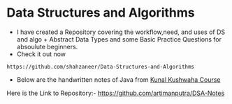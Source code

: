 # Data Structures and Algorithms
- I have created a Repository covering the workflow,need, and uses of DS and algo + Abstract Data Types and some Basic Practice Questions for absoulute beginners.
- Check it out now 
```
https://github.com/shahzaneer/Data-Structures-and-Algorithms
```

- Below are the handwritten notes of Java from [Kunal Kushwaha Course](https://www.youtube.com/playlist?list=PL9gnSGHSqcnr_DxHsP7AW9ftq0AtAyYqJ) 

Here is the Link to Repository:- https://github.com/artimanputra/DSA-Notes  
